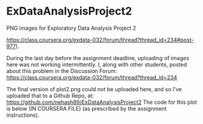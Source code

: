 # ExDataAnalysisProject2
PNG images for Exploratory Data Analysis Project 2

https://class.coursera.org/exdata-032/forum/thread?thread_id=234#post-977).

During the last day before the assignment deadline, uploading of images here was not working intermittently.
I, along with other students, posted about this problem in the Discussion Forum: https://class.coursera.org/exdata-032/forum/thread?thread_id=234

The final version of plot2.png could not be uploaded here, and so I've uploaded that to a Github Repo, at:
https://github.com/nehash89/ExDataAnalysisProject2
The code for this plot is below (IN COURSERA FILE) (as prescribed by the assignment instructions).
